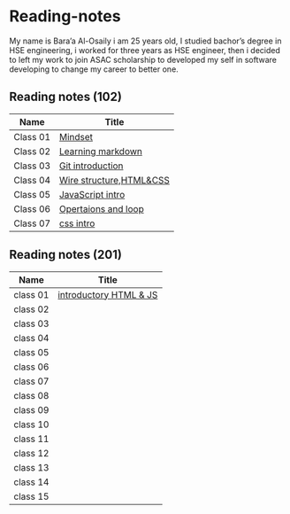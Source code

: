 # Reading-notes 

My name is Bara’a Al-Osaily i am 25 years old, I studied bachor’s degree in HSE engineering, i worked for three years as HSE engineer, then i decided to left my work to join ASAC scholarship to developed my self in software developing to change my career to better one.

## Reading notes (102)

Name|Title
---|---
Class 01|[Mindset](midsit.md)
Class 02|[Learning markdown](read1.md)
Class 03|[Git introduction](read2.md)
Class 04|[Wire structure,HTML&CSS](read3.md)
Class 05|[JavaScript intro](read4.md)
Class 06|[Opertaions and loop](read5.md)
Class 07|[css intro](read6.md)

## Reading notes (201)

Name|Title
---|---
class 01|[introductory HTML & JS](class01.md)
class 02|
class 03|
class 04|
class 05|
class 06|
class 07|
class 08|
class 09|
class 10|
class 11|
class 12|
class 13|
class 14|
class 15|


